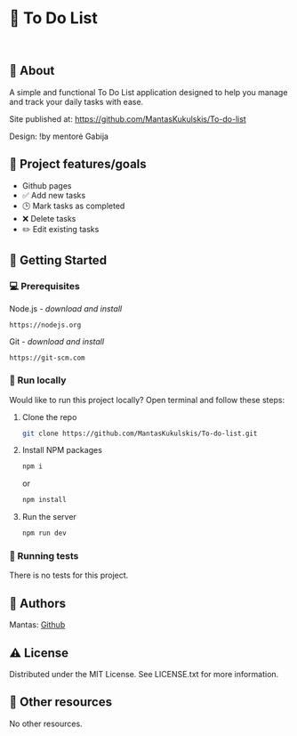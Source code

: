 # 📝 To Do List

<br>

## 🌟 About

A simple and functional To Do List application designed to help you manage and track your daily tasks with ease.

Site published at: https://github.com/MantasKukulskis/To-do-list

Design: !by mentorė Gabija

## 🎯 Project features/goals

- Github pages
- ✅ Add new tasks
- 🕒 Mark tasks as completed
- ❌ Delete tasks
- ✏️ Edit existing tasks

## 🧰 Getting Started

### 💻 Prerequisites

Node.js - _download and install_

```
https://nodejs.org
```

Git - _download and install_

```
https://git-scm.com
```

### 🏃 Run locally

Would like to run this project locally? Open terminal and follow these steps:

1. Clone the repo
   ```sh
   git clone https://github.com/MantasKukulskis/To-do-list.git
   ```
2. Install NPM packages
   ```sh
   npm i
   ```
   or
   ```sh
   npm install
   ```
3. Run the server
   ```sh
   npm run dev
   ```

### 🧪 Running tests

There is no tests for this project.

## 🎅 Authors

Mantas: [Github](https://github.com/MantasKukulskis)

## ⚠️ License

Distributed under the MIT License. See LICENSE.txt for more information.

## 🔗 Other resources

No other resources.
